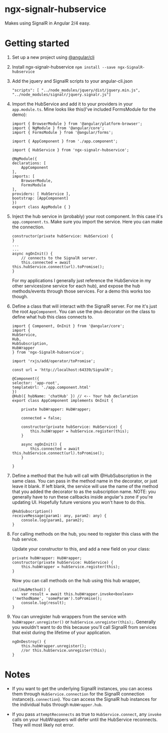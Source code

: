 # ngx-signalr-hubservice
Makes using SignalR in Angular 2/4 easy.

# Getting started

1. Set up a new project using [@angular/cli](https://cli.angular.io/)

1. Install ngx-signalr-hubservice
`npm install --save ngx-SignalR-hubservice`

1. Add the jquery and SignalR scripts to your angular-cli.json
    ```
    "scripts": [ "../node_modules/jquery/dist/jquery.min.js", "../node_modules/signalr/jquery.signalr.js"]
    ```
1. Import the HubService and add it to your providers in your `app.module.ts`. Mine looks like this(I've included FormsModule for the demo):
    ```
    import { BrowserModule } from '@angular/platform-browser';
    import { NgModule } from '@angular/core';
    import { FormsModule } from '@angular/forms';

    import { AppComponent } from './app.component';

    import { HubService } from 'ngx-signalr-hubservice';

    @NgModule({
    declarations: [
        AppComponent
    ],
    imports: [
        BrowserModule,
        FormsModule
    ],
    providers: [ HubService ],
    bootstrap: [AppComponent]
    })
    export class AppModule { }
    ```
1. Inject the hub service in (probably) your root component. In this case it's `app.component.ts`. Make sure you import the service. Here you can make the connection.

    ```
    constructor(private hubService: HubService) {
    }
    ...
    ...
    async ngOnInit() {
        // connects to the SignalR server.
        this.connected = await this.hubService.connect(url).toPromise();
    }
    ```
   For my applications I generally just reference the HubService in my other services(one service for each hub), and expose the hub methods/events through those services. For a demo this works too though.

1. Define a class that will interact with the SignalR server. For me it's just the root `AppComponent`.
   You can use the `@Hub` decorator on the class to define what hub this class connects to.
    ```
    import { Component, OnInit } from '@angular/core';
    import { 
    HubService, 
    Hub, 
    HubSubscription, 
    HubWrapper 
    } from 'ngx-SignalR-hubservice';

    import 'rxjs/add/operator/toPromise';

    const url = 'http://localhost:64339/SignalR';

    @Component({
    selector: 'app-root',
    templateUrl: './app.component.html'
    })
    @Hub({ hubName: 'chatHub' }) // <-- Your hub declaration
    export class AppComponent implements OnInit {

        private hubWrapper: HubWrapper;

        connected = false;

        constructor(private hubService: HubService) {
            this.hubWrapper = hubService.register(this);
        }

        async ngOnInit() {
            this.connected = await this.hubService.connect(url).toPromise();
        }

    }
    ```
1. Define a method that the hub will call with @HubSubscription in the same class. You can pass in the method name in the decorator, or just leave it blank. If left blank, the service will use the name of the method that you added the decorator to as the subscription name. NOTE: you generally have to run these callbacks inside angular's zone if you're updating UI. Hopefully future versions you won't have to do this.
    ```
    @HubSubscription()
    receiveMessage(param1: any, param2: any) {
        console.log(param1, param2);
    }
    ```
1. For calling methods on the hub, you need to register this class with the hub service.

    Update your constructor to this, and add a new field on your class:
    ```
    private hubWrapper: HubWrapper;
    constructor(private hubService: HubService) {
        this.hubWrapper = hubService.register(this);
    }
    ```
   Now you can call methods on the hub using this hub wrapper,
    ```
    callHubMethod() {
        var result = await this.hubWrapper.invoke<boolean>('methodName', 'someParam').toPromise();
        console.log(result);
    }
    ```
1. You can unregister hub wrappers from the service with `hubWrapper.unregister()` or `hubService.unregister(this);`. Generally you wouldn't want to do this because you'll call SignalR from services that exist during the lifetime of your application.
    ```
    ngOnDestroy() {
        this.hubWrapper.unregister();
        //or this.hubService.unregister(this);
    }
    ```

# Notes

- If you want to get the underlying SignalR instances, you can access them through `HubService.connection` for the SignalR connection instance(`$.connection`). You can access the SignalR hub instances for the individual hubs through `HubWrapper.hub`.

- If you pass `attemptReconnects` as true to `HubService.connect`, any `invoke` calls on your HubWrappers will defer until the HubService reconnects. They will most likely not error.